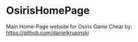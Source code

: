 # OsirisHomePage
Main Home-Page website for Osiris Game Cheat by: https://github.com/danielkrupinski
